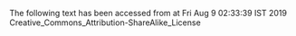 The following text has been accessed from at Fri Aug 9 02:33:39 IST 2019
Creative_Commons_Attribution-ShareAlike_License

